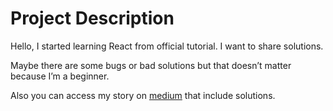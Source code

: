 # Project Description

Hello, I started learning React from official tutorial. I want to share solutions. 

Maybe there are some bugs or bad solutions but that doesn’t matter because I’m a beginner.

Also you can access my story on [medium](https://mwltgr.medium.com/the-solution-of-practices-found-in-react-official-tutorial-tic-tac-toe-513a8efe7412) that include solutions.

